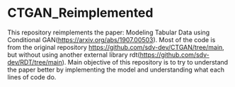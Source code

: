 # CTGAN_Reimplemented

This repository reimplements the paper: Modeling Tabular Data using Conditional GAN(https://arxiv.org/abs/1907.00503). Most of the code is from the original repository https://github.com/sdv-dev/CTGAN/tree/main, but without using another external library rdt(https://github.com/sdv-dev/RDT/tree/main). Main objective of this repository is to try to understand the paper better by implementing the model and understanding what each lines of code do.
